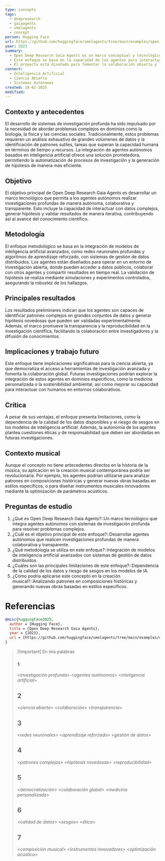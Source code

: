 ```yaml
---
type: concepto
tags:
  - deepresearch
  - gaiaagents
  - smolagents
  - concept
person: Hugging Face
url: https://github.com/huggingface/smolagents/tree/main/examples/open_deep_research
year: 2023
summary:
  - Open Deep Research Gaia Agents es un marco conceptual y tecnológico que integra agentes autónomos con sistemas de investigación profunda, utilizando modelos de inteligencia artificial para explorar y resolver problemas complejos en dominios interdisciplinarios.
  - Este enfoque se basa en la capacidad de los agentes para interactuar con grandes volúmenes de datos, identificar patrones y generar hipótesis de manera autónoma, lo que permite una investigación más eficiente y escalable.
  - El proyecto está diseñado para fomentar la colaboración abierta y la transparencia en la investigación científica, promoviendo un paradigma de ciencia abierta y accesible.
connect:
  - Inteligencia Artificial
  - Ciencia Abierta
  - Sistemas Autónomos
created: 18-02-2025
modified:
---
```



## Contexto y antecedentes
El desarrollo de sistemas de investigación profunda ha sido impulsado por la necesidad de abordar problemas complejos en dominios como la biología, la física y las ciencias sociales. Tradicionalmente, estos problemas requieren un análisis exhaustivo de grandes volúmenes de datos y la identificación de patrones sutiles, tareas que superan la capacidad humana en términos de tiempo y recursos. La integración de agentes autónomos basados en inteligencia artificial ofrece una solución prometedora, permitiendo la automatización de procesos de investigación y la generación de hipótesis de manera más eficiente.

## Objetivo
El objetivo principal de Open Deep Research Gaia Agents es desarrollar un marco tecnológico que permita a los agentes autónomos realizar investigaciones profundas de manera autónoma, colaborativa y transparente. Esto incluye la capacidad de interactuar con datos complejos, generar hipótesis y validar resultados de manera iterativa, contribuyendo así al avance del conocimiento científico.

## Metodología
El enfoque metodológico se basa en la integración de modelos de inteligencia artificial avanzados, como redes neuronales profundas y algoritmos de aprendizaje reforzado, con sistemas de gestión de datos distribuidos. Los agentes están diseñados para operar en un entorno de investigación abierta, donde pueden acceder a datos públicos, colaborar con otros agentes y compartir resultados en tiempo real. La validación de hipótesis se realiza mediante simulaciones y experimentos controlados, asegurando la robustez de los hallazgos.

## Principales resultados
Los resultados preliminares indican que los agentes son capaces de identificar patrones complejos en grandes conjuntos de datos y generar hipótesis novedosas que pueden ser validadas experimentalmente. Además, el marco promueve la transparencia y la reproducibilidad en la investigación científica, facilitando la colaboración entre investigadores y la difusión de conocimientos.

## Implicaciones y trabajo futuro
Este enfoque tiene implicaciones significativas para la ciencia abierta, ya que democratiza el acceso a herramientas de investigación avanzada y fomenta la colaboración global. Futuras investigaciones podrían explorar la integración de estos agentes en dominios específicos, como la medicina personalizada o la sostenibilidad ambiental, así como mejorar su capacidad para interactuar con humanos en entornos colaborativos.

## Crítica
A pesar de sus ventajas, el enfoque presenta limitaciones, como la dependencia de la calidad de los datos disponibles y el riesgo de sesgos en los modelos de inteligencia artificial. Además, la autonomía de los agentes plantea cuestiones éticas y de responsabilidad que deben ser abordadas en futuras investigaciones.

## Contexto musical
Aunque el concepto no tiene antecedentes directos en la historia de la música, su aplicación en la creación musical contemporánea podría ser revolucionaria. Por ejemplo, los agentes podrían utilizarse para analizar patrones en composiciones históricas y generar nuevas obras basadas en estilos específicos, o para diseñar instrumentos musicales innovadores mediante la optimización de parámetros acústicos.

## Preguntas de estudio
1. ¿Qué es Open Deep Research Gaia Agents?::Un marco tecnológico que integra agentes autónomos con sistemas de investigación profunda para resolver problemas complejos.
2. ¿Cuál es el objetivo principal de este enfoque?::Desarrollar agentes autónomos que realicen investigaciones profundas de manera colaborativa y transparente.
3. ¿Qué metodología se utiliza en este enfoque?::Integración de modelos de inteligencia artificial avanzados con sistemas de gestión de datos distribuidos.
4. ¿Cuáles son las principales limitaciones de este enfoque?::Dependencia de la calidad de los datos y riesgo de sesgos en los modelos de IA.
5. ¿Cómo podría aplicarse este concepto en la creación musical?::Analizando patrones en composiciones históricas y generando nuevas obras basadas en estilos específicos.

# Referencias
```bibtex
@misc{huggingface2023,
  author = {Hugging Face},
  title = {Open Deep Research Gaia Agents},
  year = {2023},
  url = {https://github.com/huggingface/smolagents/tree/main/examples/open_deep_research},
}
```

> [!important] En mis palabras 
> ### 1 
>   <*investigación profunda*> <*agentes autónomos*> <*inteligencia artificial*>
> ## 2 
>  <*ciencia abierta*> <*colaboración*> <*transparencia*>
> ## 3 
>  <*redes neuronales*> <*aprendizaje reforzado*> <*gestión de datos*>
> ## 4 
>  <*patrones complejos*> <*hipótesis novedosas*> <*reproducibilidad*>
> ## 5 
>  <*democratización*> <*colaboración global*> <*medicina personalizada*>
> ## 6 
>  <*calidad de datos*> <*sesgos*> <*ética*>
> ## 7 
>  <*composición musical*> <*instrumentos innovadores*> <*optimización acústica*>





